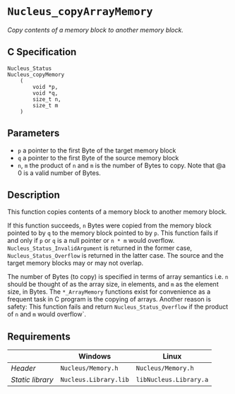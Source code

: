 # `Nucleus_copyArrayMemory`
*Copy contents of a memory block to another memory block.*

## C Specification
```
Nucleus_Status
Nucleus_copyMemory
    (
        void *p,
        void *q,
        size_t n,
        size_t m
    )
```

## Parameters
- `p` a pointer to the first Byte of the target memory block
- `q` a pointer to the first Byte of the source memory block
- `n`, `m` the product of `n` and `m` is the number of Bytes to copy. Note that @a 0 is a valid number of Bytes.

## Description
This function copies contents of a memory block to another memory block.

If this function succeeds, `n` Bytes were copied from the memory block pointed to by `q` to the memory block pointed to by `p`.
This function fails if and only if `p` or `q` is a null pointer or `n * m` would overflow. `Nucleus_Status_InvalidArgument`
is returned in the former case, `Nucleus_Status_Overflow` is returned in the latter case.
The source and the target memory blocks may or may not overlap.

The number of Bytes (to copy) is specified in terms of array semantics i.e. `n` should be thought of as the array size, in elements, and `m` as the element size, in Bytes.
The `*_ArrayMemory` functions exist for convenience as a frequent task in C program is the copying of arrays.
Another reason is safety: This function fails and return `Nucleus_Status_Overflow` if the product of `n` and `m` would overflow`.

## Requirements

|                      | Windows                  | Linux                     |
|----------------------|--------------------------|---------------------------|
| *Header*             | `Nucleus/Memory.h`       | `Nucleus/Memory.h`        |
| *Static library*     | `Nucleus.Library.lib`    | `libNucleus.Library.a`    |
